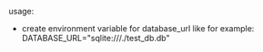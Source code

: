 usage:
- create environment variable for database_url like for example: DATABASE_URL="sqlite:///./test_db.db"